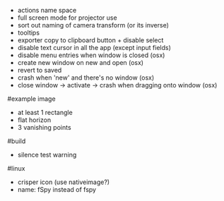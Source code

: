 * actions name space
* full screen mode for projector use
* sort out naming of camera transform (or its inverse)
* tooltips
* exporter copy to clipboard button + disable select
* disable text cursor in all the app (except input fields)
* disable menu entries when window is closed (osx)
* create new window on new and open (osx)
* revert to saved
* crash when 'new' and there's no window (osx)
* close window -> activate -> crash when dragging onto window (osx)

#example image

* at least 1 rectangle
* flat horizon
* 3 vanishing points

#build
* silence test warning

#linux
* crisper icon (use nativeimage?)
* name: fSpy instead of fspy